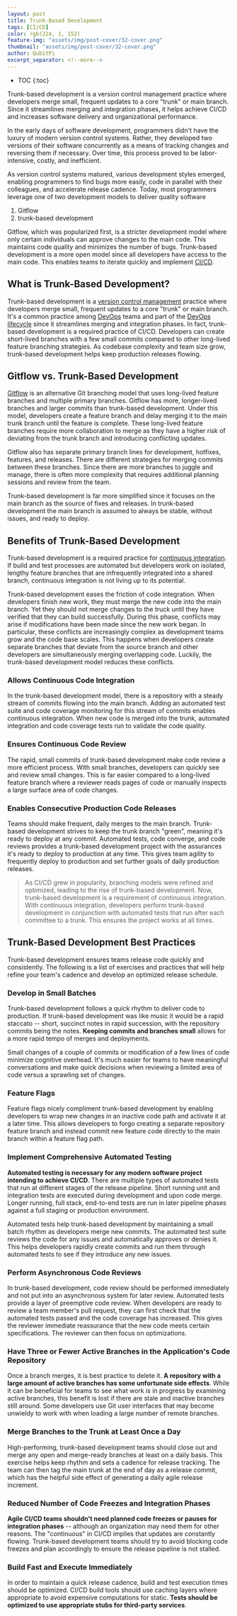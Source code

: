 ```yaml
---
layout: post
title: Trunk-Based Development
tags: [CI/CD]
color: rgb(224, 1, 152)
feature-img: "assets/img/post-cover/32-cover.png"
thumbnail: "assets/img/post-cover/32-cover.png"
author: QubitPi
excerpt_separator: <!--more-->
---
```


<!--more-->

* TOC
{:toc}

Trunk-based development is a version control management practice where developers merge small, frequent updates to a
core "trunk" or main branch. Since it streamlines merging and integration phases, it helps achieve CI/CD and increases
software delivery and organizational performance.

In the early days of software development, programmers didn't have the luxury of modern version control systems. Rather,
they developed two versions of their software concurrently as a means of tracking changes and reversing them if
necessary. Over time, this process proved to be labor-intensive, costly, and inefficient.

As version control systems matured, various development styles emerged, enabling programmers to find bugs more easily,
code in parallel with their colleagues, and accelerate release cadence. Today, most programmers leverage one of two
development models to deliver quality software

1. Gitflow
2. trunk-based development

Gitflow, which was popularized first, is a stricter development model where only certain individuals can approve changes
to the main code. This maintains code quality and minimizes the number of bugs. Trunk-based development is a more open
model since all developers have access to the main code. This enables teams to iterate quickly and implement
[CI/CD](https://www.atlassian.com/continuous-delivery).

## What is Trunk-Based Development?

Trunk-based development is a
[version control management](https://www.atlassian.com/git/tutorials/what-is-version-control) practice where developers
merge small, frequent updates to a  core "trunk" or main branch. It's a common practice among
[DevOps](https://www.atlassian.com/devops/what-is-devops) teams and part of the
[DevOps lifecycle](https://www.atlassian.com/devops/what-is-devops/devops-best-practices) since it streamlines merging
and integration phases. In fact, trunk-based development is a required practice of CI/CD. Developers can create
short-lived branches with a few small commits compared to other long-lived feature branching strategies. As codebase
complexity and team size grow, trunk-based development helps keep production releases flowing.

## Gitflow vs. Trunk-Based Development

[Gitflow](https://www.atlassian.com/git/tutorials/comparing-workflows/gitflow-workflow) is an alternative Git branching
model that uses long-lived feature branches and multiple primary branches. Gitflow has more, longer-lived branches and
larger commits than trunk-based development. Under this model, developers create a feature branch and delay merging it
to the main trunk branch until the feature is complete. These long-lived feature branches require more collaboration to
merge as they have a higher risk of deviating from the trunk branch and introducing conflicting updates. 

Gitflow also has separate primary branch lines for development, hotfixes, features, and releases. There are different
strategies for merging commits between these branches. Since there are more branches to juggle and manage, there is
often more complexity that requires additional planning sessions and review from the team. 

Trunk-based development is far more simplified since it focuses on the main branch as the source of fixes and releases.
In trunk-based development the main branch is assumed to always be stable, without issues, and ready to deploy.

## Benefits of Trunk-Based Development

Trunk-based development is a required practice for
[continuous integration](https://www.atlassian.com/continuous-delivery/continuous-integration). If build and test
processes are automated but developers work on isolated, lengthy feature branches that are infrequently integrated into
a shared branch, continuous integration is not living up to its potential.

Trunk-based development eases the friction of code integration. When developers finish new work, they must merge the new
code into the main branch. Yet they should not merge changes to the truck until they have verified that they can build
successfully. During this phase, conflicts may arise if modifications have been made since the new work began. In
particular, these conflicts are increasingly complex as development teams grow and the code base scales. This happens
when developers create separate branches that deviate from the source branch and other developers are simultaneously
merging overlapping code. Luckily, the trunk-based development model reduces these conflicts.

### Allows Continuous Code Integration

In the trunk-based development model, there is a repository with a steady stream of commits flowing into the main
branch. Adding an automated test suite and code coverage monitoring for this stream of commits enables continuous
integration. When new code is merged into the trunk, automated integration and code coverage tests run to validate the
code quality.

### Ensures Continuous Code Review

The rapid, small commits of trunk-based development make code review a more efficient process. With small branches,
developers can quickly see and review small changes. This is far easier compared to a long-lived feature branch where a
reviewer reads pages of code or manually inspects a large surface area of code changes.

### Enables Consecutive Production Code Releases

Teams should make frequent, daily merges to the main branch. Trunk-based development strives to keep the trunk branch
"green", meaning it's ready to deploy at any commit. Automated tests, code converge, and code reviews provides a
trunk-based development project with the assurances it's ready to deploy to production at any time. This gives team
agility to frequently deploy to production and set further goals of daily production releases.

> As CI/CD grew in popularity, branching models were refined and optimized, leading to the rise of trunk-based
> development. Now, trunk-based development is a requirement of continuous integration. With continuous integration,
> developers perform trunk-based development in conjunction with automated tests that run after each committee to a
> trunk. This ensures the project works at all times.

## Trunk-Based Development Best Practices

Trunk-based development ensures teams release code quickly and consistently. The following is a list of exercises and
practices that will help refine your team's cadence and develop an optimized release schedule.

### Develop in Small Batches

Trunk-based development follows a quick rhythm to deliver code to production. If trunk-based development was like music
it would be a rapid staccato -- short, succinct notes in rapid succession, with the repository commits being the notes.
**Keeping commits and branches small** allows for a more rapid tempo of merges and deployments.

Small changes of a couple of commits or modification of a few lines of code minimize cognitive overhead. It's much
easier for teams to have meaningful conversations and make quick decisions when reviewing a limited area of code versus
a sprawling set of changes.

### Feature Flags

Feature flags nicely compliment trunk-based development by enabling developers to wrap new changes in an inactive code
path and activate it at a later time. This allows developers to forgo creating a separate repository feature branch and
instead commit new feature code directly to the main branch within a feature flag path. 

### Implement Comprehensive Automated Testing

**Automated testing is necessary for any modern software project intending to achieve CI/CD**. There are multiple types
of automated tests that run at different stages of the release pipeline. Short running unit and integration tests are
executed during development and upon code merge. Longer running, full stack, end-to-end tests are run in later pipeline
phases against a full staging or production environment.

Automated tests help trunk-based development by maintaining a small batch rhythm as developers merge new commits. The
automated test suite reviews the code for any issues and automatically approves or denies it. This helps developers
rapidly create commits and run them through automated tests to see if they introduce any new issues.

### Perform Asynchronous Code Reviews

In trunk-based development, code review should be performed immediately and not put into an asynchronous system for
later review. Automated tests provide a layer of preemptive code review. When developers are ready to review a team
member's pull request, they can first check that the automated tests passed and the code coverage has increased. This
gives the reviewer immediate reassurance that the new code meets certain specifications. The reviewer can then focus on
optimizations.

### Have Three or Fewer Active Branches in the Application's Code Repository

Once a branch merges, it is best practice to delete it. **A repository with a large amount of active branches has some
unfortunate side effects**. While it can be beneficial for teams to see what work is in progress by examining active
branches, this benefit is lost if there are stale and inactive branches still around. Some developers use Git user
interfaces that may become unwieldy to work with when loading a large number of remote branches.

### Merge Branches to the Trunk at Least Once a Day

High-performing, trunk-based development teams should close out and merge any open and merge-ready branches at least on
a daily basis. This exercise helps keep rhythm and sets a cadence for release tracking. The team can then tag the main
trunk at the end of day as a release commit, which has the helpful side effect of generating a daily agile release
increment.

### Reduced Number of Code Freezes and Integration Phases

**Agile CI/CD teams shouldn't need planned code freezes or pauses for integration phases** -- although an organization
may need them for other reasons. The "continuous" in CI/CD implies that updates are constantly flowing. Trunk-based
development teams should try to avoid blocking code freezes and plan accordingly to ensure the release pipeline is not
stalled.

### Build Fast and Execute Immediately

In order to maintain a quick release cadence, build and test execution times should be optimized. CI/CD build tools
should use caching layers where appropriate to avoid expensive computations for static. **Tests should be optimized to
use appropriate stubs for third-party services**.
